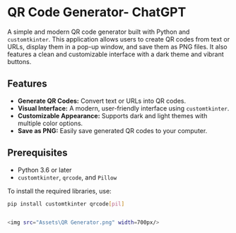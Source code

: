 # QR Code Generator- ChatGPT

A simple and modern QR code generator built with Python and `customtkinter`. This application allows users to create QR codes from text or URLs, display them in a pop-up window, and save them as PNG files. It also features a clean and customizable interface with a dark theme and vibrant buttons.

## Features
- **Generate QR Codes:** Convert text or URLs into QR codes.
- **Visual Interface:** A modern, user-friendly interface using `customtkinter`.
- **Customizable Appearance:** Supports dark and light themes with multiple color options.
- **Save as PNG:** Easily save generated QR codes to your computer.

## Prerequisites
- Python 3.6 or later
- `customtkinter`, `qrcode`, and `Pillow`

To install the required libraries, use:
```bash
pip install customtkinter qrcode[pil]


<img src="Assets\QR Generator.png" width=700px/>
